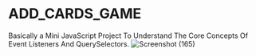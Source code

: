 # ADD_CARDS_GAME
Basically a Mini JavaScript Project To Understand The Core Concepts Of Event Listeners And QuerySelectors.
![Screenshot (165)](https://github.com/user-attachments/assets/8dad69a3-b97d-4501-814d-d096db1b23be)
